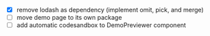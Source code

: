 - [x] remove lodash as dependency (implement omit, pick, and merge)
- [ ] move demo page to its own package
- [ ] add automatic codesandbox to DemoPreviewer component
